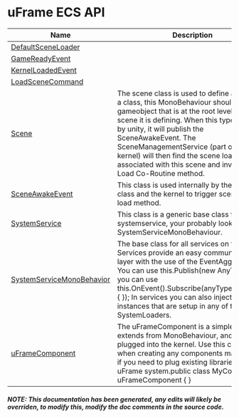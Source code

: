 # uFrame ECS API

|Name |Description|
|-----|------------|
|[DefaultSceneLoader](DefaultSceneLoader.md)||
|[GameReadyEvent](GameReadyEvent.md)||
|[KernelLoadedEvent](KernelLoadedEvent.md)||
|[LoadSceneCommand](LoadSceneCommand.md)||
|[Scene](Scene.md)|The scene class is used to define a scene as a class,  this MonoBehaviour should live on a gameobject that is at the root level of the scene it is defining. When this type is loaded by unity, it will publish the SceneAwakeEvent.  The SceneManagementService (part of the kernel) will then find the scene loader associated with this scene and invoke its Load Co-Routine method.|
|[SceneAwakeEvent](SceneAwakeEvent.md)|This class is used internally by the Scene class and the kernel to trigger scene loaders load method.|
|[SystemService](SystemService.md)|This class is a generic base class for a systemservice, your probably looking for SystemServiceMonoBehaviour.|
|[SystemServiceMonoBehavior](SystemServiceMonoBehavior.md)|The base class for all services on the kernel.  Services provide an easy communication layer with the use of the EventAggregator.  You can use this.Publish(new AnyType()).  Or you can use this.OnEvent<AnyType>().Subscribe(anyTypeInstance=>{ }); In services you can also inject any instances that are setup in any of the SystemLoaders.|
|[uFrameComponent](uFrameComponent.md)|The uFrameComponent is a simple class that extends from MonoBehaviour, and is directly plugged into the kernel. Use this component when creating any components manually or if you need to plug existing libraries into the uFrame system.public class MyComponent : uFrameComponent { }|
##### NOTE: This documentation has been generated, any edits will likely be overriden, to modify this, modify the doc comments in the source code.
